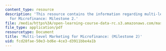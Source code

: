 ```yaml
---
content_type: resource
description: 'This resource contains the information regarding multi-level Marketing
  for Microfinance: Milestone 2.'
file: /media/https%3A/open-learning-course-data-rc.s3.amazonaws.com/mas-965-nextlab-i-designing-mobile-technologies-for-the-next-billion-users-fall-2008/fcd28fae50e3bd6e4ce3d3911bbe4a1b_MITMAS_965F08_money_m2.pdf
file_type: application/pdf
resourcetype: Document
title: 'Multi-level Marketing for Microfinance: (Milestone 2)'
uid: fcd28fae-50e3-bd6e-4ce3-d3911bbe4a1b
---
```


